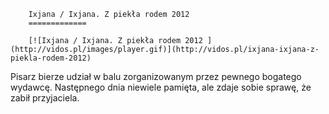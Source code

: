 
        Ixjana / Ixjana. Z piekła rodem 2012 
        =============
        
        [![Ixjana / Ixjana. Z piekła rodem 2012 ](http://vidos.pl/images/player.gif)](http://vidos.pl/ixjana-ixjana-z-piekla-rodem-2012)
        
        
 Pisarz bierze udział w balu zorganizowanym przez pewnego bogatego wydawcę. Następnego dnia niewiele pamięta, ale zdaje sobie sprawę, że zabił przyjaciela.
    